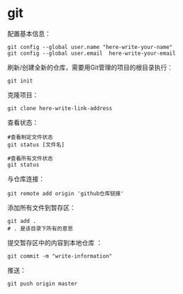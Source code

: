 # git

配置基本信息：

    git config --global user.name "here-write-your-name"
    git config --global user.email  here-write-your-email


刷新/创建全新的仓库，需要用Git管理的项目的根目录执行：  

    git init


克隆项目：  

    git clone here-write-link-address


查看状态：

    #查看制定文件状态
    git status [文件名]
    
    #查看所有文件状态
    git status

与仓库连接：

    git remote add origin 'github仓库链接'

添加所有文件到暂存区：

    git add . 
    # . 是该目录下所有的意思


提交暂存区中的内容到本地仓库 ：

    git commit -m "write-information"


推送：

    git push origin master 



